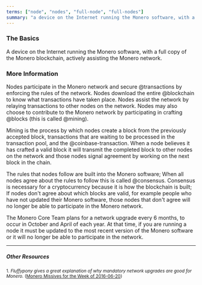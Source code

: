 ```yaml
---
terms: ["node", "nodes", "full-node", "full-nodes"]
summary: "a device on the Internet running the Monero software, with a full copy of the Monero blockchain, actively assisting the Monero network"
---
```


### The Basics

A device on the Internet running the Monero software, with a full copy of the Monero blockchain, actively assisting the Monero network.

### More Information

Nodes participate in the Monero network and secure @transactions by enforcing the rules of the network. Nodes download the entire @blockchain to know what transactions have taken place. Nodes assist the network by relaying transactions to other nodes on the network. Nodes may also choose to contribute to the Monero network by participating in crafting @blocks (this is called @mining).

Mining is the process by which nodes create a block from the previously accepted block, transactions that are waiting to be processed in the transaction pool, and the @coinbase-transaction. When a node believes it has crafted a valid block it will transmit the completed block to other nodes on the network and those nodes signal agreement by working on the next block in the chain.

The rules that nodes follow are built into the Monero software; When all nodes agree about the rules to follow this is called @consensus. Consensus is necessary for a cryptocurrency because it is how the blockchain is built; If nodes don't agree about which blocks are valid, for example people who have not updated their Monero software, those nodes that don't agree will no longer be able to participate in the Monero network.

The Monero Core Team plans for a network upgrade every 6 months, to occur in October and April of each year. At that time, if you are running a node it must be updated to the most recent version of the Monero software or it will no longer be able to participate in the network.

---

##### Other Resources
<sub>1. *Fluffypony gives a great explanation of why mandatory network upgrades are good for Monero.* ([Monero Missives for the Week of 2016-06-20](https://getmonero.org/2016/06/20/monero-missive-for-the-week-of-2016-06-20.html))</sub>

